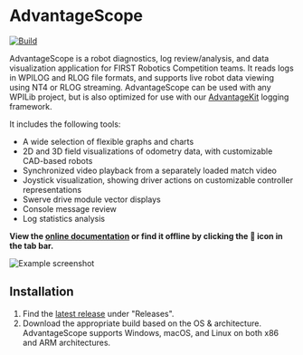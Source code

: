 # AdvantageScope

[![Build](https://github.com/Mechanical-Advantage/AdvantageScope/actions/workflows/build.yml/badge.svg?branch=main)](https://github.com/Mechanical-Advantage/AdvantageScope/actions/workflows/build.yml)

AdvantageScope is a robot diagnostics, log review/analysis, and data visualization application for FIRST Robotics Competition teams. It reads logs in WPILOG and RLOG file formats, and supports live robot data viewing using NT4 or RLOG streaming. AdvantageScope can be used with any WPILib project, but is also optimized for use with our [AdvantageKit](https://github.com/Mechanical-Advantage/AdvantageKit) logging framework.

It includes the following tools:

- A wide selection of flexible graphs and charts
- 2D and 3D field visualizations of odometry data, with customizable CAD-based robots
- Synchronized video playback from a separately loaded match video
- Joystick visualization, showing driver actions on customizable controller representations
- Swerve drive module vector displays
- Console message review
- Log statistics analysis

**View the [online documentation](/docs/INDEX.md) or find it offline by clicking the 📖 icon in the tab bar.**

![Example screenshot](/docs/resources/screenshot-dark.png)

## Installation

1. Find the [latest release](https://github.com/Mechanical-Advantage/AdvantageScope/releases/latest) under "Releases".
2. Download the appropriate build based on the OS & architecture. AdvantageScope supports Windows, macOS, and Linux on both x86 and ARM architectures.

